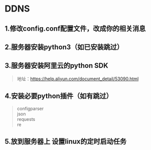 # DDNS

## 1.修改config.conf配置文件，改成你的相关消息

## 2.服务器安装python3（如已安装跳过）

## 3.服务器安装阿里云的python SDK 
>地址：https://help.aliyun.com/document_detail/53090.html

## 4.安装必要python插件（如有跳过）
>configparser    
json    
requests  
re

## 5.放到服务器上  设置linux的定时启动任务 


